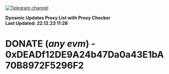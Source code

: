 [![Telegram channel](https://img.shields.io/endpoint?url=https://runkit.io/damiankrawczyk/telegram-badge/branches/master?url=https://t.me/n4z4v0d)](https://t.me/n4z4v0d) 

**Dynamic Updates Proxy List with Proxy Checker**  
**Last Updated: 22.12.23 11:28**

# DONATE (_any evm_) - 0xDEADf12DE9A24b47Da0a43E1bA70B8972F5296F2
